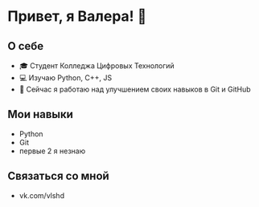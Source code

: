 # Привет, я Валера! 👋

## О себе
- 🎓 Студент Колледжа Цифровых Технологий
- 💻 Изучаю Python, C++, JS
- 🌱 Сейчас я работаю над улучшением своих навыков в Git и GitHub

## Мои навыки
- Python
- Git
- первые 2 я незнаю

## Связаться со мной
- vk.com/vlshd
